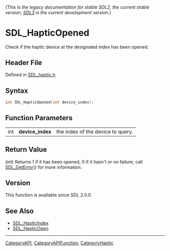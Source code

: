 ###### (This is the legacy documentation for stable SDL2, the current stable version; [SDL3](https://wiki.libsdl.org/SDL3/) is the current development version.)
# SDL_HapticOpened

Check if the haptic device at the designated index has been opened.

## Header File

Defined in [SDL_haptic.h](https://github.com/libsdl-org/SDL/blob/SDL2/include/SDL_haptic.h)

## Syntax

```c
int SDL_HapticOpened(int device_index);
```

## Function Parameters

|     |                  |                                   |
| --- | ---------------- | --------------------------------- |
| int | **device_index** | the index of the device to query. |

## Return Value

(int) Returns 1 if it has been opened, 0 if it hasn't or on failure; call
[SDL_GetError](SDL_GetError)() for more information.

## Version

This function is available since SDL 2.0.0.

## See Also

- [SDL_HapticIndex](SDL_HapticIndex)
- [SDL_HapticOpen](SDL_HapticOpen)

----
[CategoryAPI](CategoryAPI), [CategoryAPIFunction](CategoryAPIFunction), [CategoryHaptic](CategoryHaptic)

